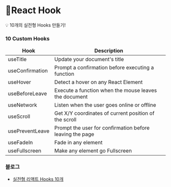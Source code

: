 # React Hook
💡 10개의 실전형 Hooks 만들기!

### 10 Custom Hooks

<table>
  <thead align="center">
    <tr border: none;>
      <td><b>Hook</b></td>
      <td><b>Description</b></td>
    </tr>
  </thead>
  <tbody>
    <tr>
      <td>useTitle</td>
      <td>Update your document's title</td>
    </tr>
    <tr>
      <td>useConfirmation</td>
      <td>Prompt a confirmation before executing a function</td>
    </tr>
    <tr>
      <td>useHover</td>
      <td>Detect a hover on any React Element</td>
    </tr>
    <tr>
      <td>useBeforeLeave</td>
      <td>Execute a function when the mouse leaves the document</td>
    </tr>
    <tr>
      <td>useNetwork</td>
      <td>Listen when the user goes online or offline</td>
    </tr>
    <tr>
      <td>useScroll</td>
      <td>Get X/Y coordinates of current position of the scroll</td>
    </tr>
    <tr>
      <td>usePreventLeave</td>
      <td>Prompt the user for confirmation before leaving the page</td>
    </tr>
    <tr>
      <td>useFadeIn</td>
      <td>Fade in any element</td>
    </tr>
    <tr>
      <td>useFullscreen	</td>
      <td>Make any element go Fullscreen</td>
    </tr>
  </tbody>
</table>

### 블로그
- <a href="https://velog.io/@min5x5/%EC%8B%A4%EC%A0%84%ED%98%95-%EB%A6%AC%EC%95%A1%ED%8A%B8-Hooks-10%EA%B0%9C">실전형 리액트 Hooks 10개</a>
